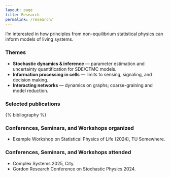 ```yaml
---
layout: page
title: Research
permalink: /research/
---
```


I’m interested in how principles from non-equilibrium statistical physics can inform models of living systems.

### Themes
- **Stochastic dynamics & inference** — parameter estimation and uncertainty quantification for SDE/CTMC models.
- **Information processing in cells** — limits to sensing, signaling, and decision making.
- **Interacting networks** — dynamics on graphs; coarse-graining and model reduction.

### Selected publications
{% bibliography %}

### Conferences, Seminars, and Workshops organized
- Example Workshop on Statistical Physics of Life (2024), TU Somewhere.

### Conferences, Seminars, and Workshops attended
- Complex Systems 2025, City.
- Gordon Research Conference on Stochastic Physics 2024.
